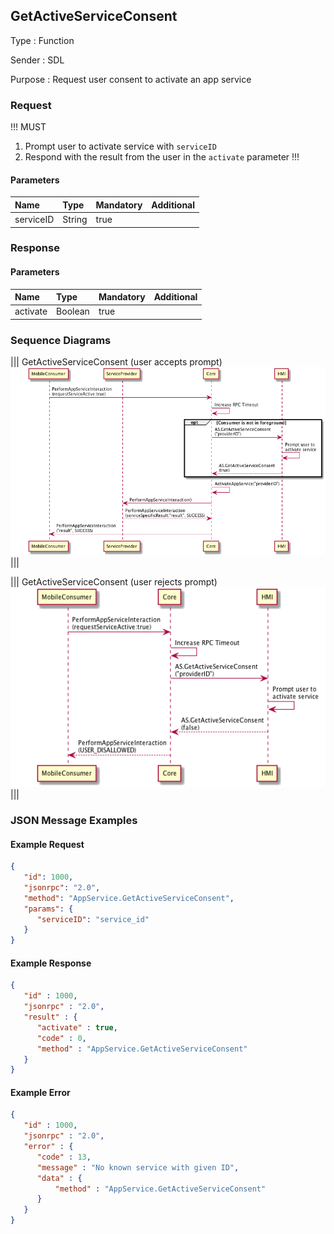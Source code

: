 ## GetActiveServiceConsent

Type
: Function

Sender
: SDL

Purpose
: Request user consent to activate an app service

### Request

!!! MUST
1. Prompt user to activate service with `serviceID`
2. Respond with the result from the user in the `activate` parameter
!!!

#### Parameters

|Name|Type|Mandatory|Additional|
|:---|:---|:--------|:---------|
|serviceID|String|true||

### Response

#### Parameters

|Name|Type|Mandatory|Additional|
|:---|:---|:--------|:---------|
|activate|Boolean|true||

### Sequence Diagrams

|||
GetActiveServiceConsent (user accepts prompt)
![GetActiveServiceConsent](./assets/GetActiveServiceConsent_Allow.png)
|||

|||
GetActiveServiceConsent (user rejects prompt)
![GetActiveServiceConsent](./assets/GetActiveServiceConsent_Reject.png)
|||

### JSON Message Examples

#### Example Request

```json
{
   "id": 1000,
   "jsonrpc": "2.0",
   "method": "AppService.GetActiveServiceConsent",
   "params": {
      "serviceID": "service_id"
   }
}
```

#### Example Response

```json
{
   "id" : 1000,
   "jsonrpc" : "2.0",
   "result" : {
      "activate" : true,
      "code" : 0,
      "method" : "AppService.GetActiveServiceConsent"
   }
}
```

#### Example Error

```json
{
   "id" : 1000,
   "jsonrpc" : "2.0",
   "error" : {
      "code" : 13,
      "message" : "No known service with given ID",
      "data" : {
          "method" : "AppService.GetActiveServiceConsent"
      }
   }
}
```